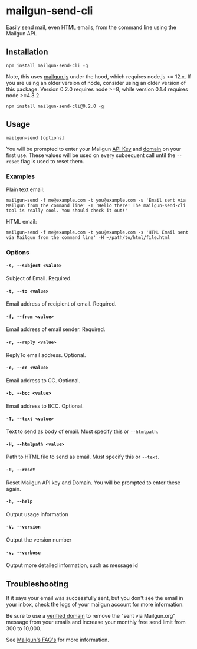 # mailgun-send-cli

Easily send mail, even HTML emails, from the command line using the Mailgun API.

## Installation

```
npm install mailgun-send-cli -g
```

Note, this uses [mailgun.js](https://github.com/mailgun/mailgun-js) under the hood, which requires  node.js >= 12.x. If you are using an older version of node, consider using an older version of this package. Version 0.2.0 requires node >=8, while version 0.1.4 requires node >=4.3.2.

```
npm install mailgun-send-cli@0.2.0 -g
```

## Usage

```
mailgun-send [options]
```

You will be prompted to enter your Mailgun [API Key](https://app.mailgun.com/app/account/security/api_keys) and [domain](https://app.mailgun.com/app/sending/domains/) on your first use. These values will be used on every subsequent call until the `--reset` flag is used to reset them.

### Examples

Plain text email:

```
mailgun-send -f me@example.com -t you@example.com -s 'Email sent via Mailgun from the command line' -T 'Hello there! The mailgun-send-cli tool is really cool. You should check it out!'
```

HTML email:

```
mailgun-send -f me@example.com -t you@example.com -s 'HTML Email sent via Mailgun from the command line' -H ~/path/to/html/file.html
```

### Options

#### `-s, --subject <value>`
Subject of Email. Required.

#### `-t, --to <value>`
Email address of recipient of email. Required.

#### `-f, --from <value>`
Email address of email sender. Required.

#### `-r, --reply <value>`
ReplyTo email address. Optional.

#### `-c, --cc <value>`
Email address to CC. Optional.

#### `-b, --bcc <value>`
Email address to BCC. Optional.

#### `-T, --text <value>`
Text to send as body of email. Must specify this or `--htmlpath`.

#### `-H, --htmlpath <value>`
Path to HTML file to send as email. Must specify this or `--text`.

#### `-R, --reset`
Reset Mailgun API key and Domain. You will be prompted to enter these again.

#### `-h, --help`
Output usage information

#### `-V, --version`
Output the version number

#### `-v, --verbose`
Output more detailed information, such as message id


## Troubleshooting

If it says your email was successfully sent, but you don't see the email in your inbox, check the [logs](https://mailgun.com/app/logs) of your mailgun account for more information.

Be sure to use a [verified domain](https://documentation.mailgun.com/quickstart-sending.html#verify-your-domain) to remove the "sent via Mailgun.org" message from your emails and increase your monthly free send limit from 300 to 10,000.

See [Mailgun's FAQ's](https://documentation.mailgun.com/faqs.html) for more information.
